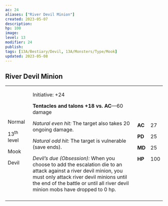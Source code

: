 ```yaml
---
ac: 24
aliases: ["River Devil Minion"]
created: 2023-05-07
description: 
hp: 100
image: 
level: 13
modifier: 24
publish: 
tags: [13A/Bestiary/Devil, 13A/Monsters/Type/Mook]
updated: 2023-05-08
---
```


## River Devil Minion

<table>
<colgroup>
<col style="width: 16%" />
<col style="width: 71%" />
<col style="width: 5%" />
<col style="width: 6%" />
</colgroup>
<tbody>
<tr class="odd">
<td><p>Normal</p>
<p>13<sup>th</sup> level</p>
<p>Mook</p>
<p>Devil</p></td>
<td><p>Initiative: +24</p>
<p><strong>Tentacles and talons +18 vs. AC</strong>—60 damage</p>
<p><em>Natural even hit:</em> The target also takes 20 ongoing
damage.</p>
<p><em>Natural odd hit:</em> The target is vulnerable (save ends).</p>
<p><em>Devil’s due (Obsession):</em> When you choose to add the
escalation die to an attack against a river devil minion, you must only
attack river devil minions until the end of the battle or until all
river devil minion mobs have dropped to 0 hp.</p></td>
<td><p><strong>AC</strong></p>
<p><strong>PD</strong></p>
<p><strong>MD</strong></p>
<p><strong>HP</strong></p></td>
<td><p>27</p>
<p>25</p>
<p>25</p>
<p>100</p></td>
</tr>
<tr class="even">
<td></td>
<td></td>
<td></td>
<td></td>
</tr>
</tbody>
</table>
